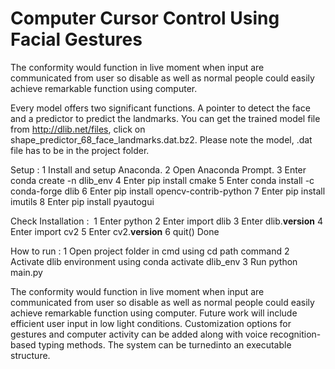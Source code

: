# Computer Cursor Control Using Facial Gestures
 The conformity would function in live moment when input are communicated from user so disable as well as normal people could easily achieve remarkable function using computer.





Every model offers two significant functions. A pointer to detect the face and a predictor to predict the landmarks. You can get the trained model file from http://dlib.net/files, click on shape_predictor_68_face_landmarks.dat.bz2. Please note the model, .dat file has to be in the project folder.



Setup :
1 Install and setup Anaconda.
2 Open Anaconda Prompt.
3 Enter conda create -n dlib_env
4 Enter pip install cmake
5 Enter conda install -c conda-forge dlib
6 Enter pip install opencv-contrib-python
7 Enter pip install imutils
8 Enter pip install pyautogui


Check Installation : 
1 Enter python
2 Enter import dlib
3 Enter dlib.__version__
4 Enter import cv2
5 Enter cv2.__version__
6 quit()
Done


How to run :
1 Open project folder in cmd using cd path command
2 Activate dlib environment using conda activate dlib_env
3 Run python main.py


The conformity would function in live moment when input are communicated from user so disable as well as normal people could easily achieve remarkable function using computer. Future work will include efficient user input in low light conditions. Customization options for gestures and computer activity can be added along with voice recognition-based typing methods. The system can be turnedinto an executable structure.
